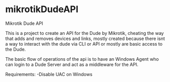 # mikrotikDudeAPI
Mikrotik Dude API 

This is a project to create an API for the Dude by Mikrotik, cheating the way that adds and removes devices and links, mostly created because there isnt a way to interact with the dude via CLI or API or mostly are basic access to the Dude.

The basic flow of operations of the api is to have an Windows Agent who can login to a Dude Server and act as a middleware for the API.

Requirements:
-Disable UAC on Windows
